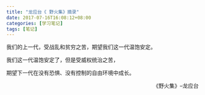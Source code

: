 ```yaml
---
title: "龙应台《 野火集》摘录"
date: 2017-07-16T16:08:12+08:00
categories: [学习笔记]
tags: [笔记]
---
```


>
我们的上一代，受战乱和贫穷之苦，期望我们这一代温饱安定。
>
我们这一代温饱安定了，但是受威权统治之苦，
>
期望下一代在没有恐惧、没有控制的自由环境中成长。
>
<p align="right">《野火集》–龙应台</p>